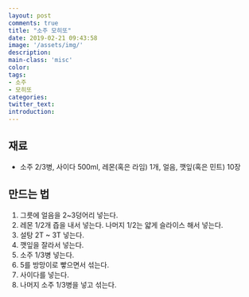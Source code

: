 ```yaml
---
layout: post
comments: true
title: "소주 모히또"
date: 2019-02-21 09:43:58
image: '/assets/img/'
description:
main-class: 'misc'
color:
tags:
- 소주
- 모히또
categories:
twitter_text:
introduction:
---
```


## 재료

- 소주 2/3병, 사이다 500ml, 레몬(혹은 라임) 1개, 얼음, 깻잎(혹은 민트) 10장

## 만드는 법

1. 그릇에 얼음을 2~3덩어리 넣는다.
2. 레몬 1/2개 즙을 내서 넣는다. 나머지 1/2는 얇게 슬라이스 해서 넣는다.
3. 설탕 2T ~ 3T 넣는다.
4. 깻잎을 잘라서 넣는다.
5. 소주 1/3병 넣는다.
6. 5를 방망이로 빻으면서 섞는다.
7. 사이다를 넣는다.
8. 나머지 소주 1/3병을 넣고 섞는다.
